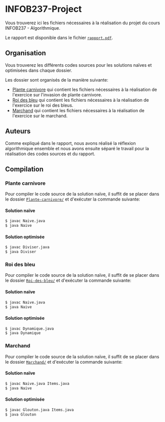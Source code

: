 # INFOB237-Project

Vous trouverez ici les fichiers nécessaires à la réalisation du projet du cours INFOB237 - Algorithmique.

Le rapport est disponible dans le fichier [`rapport.pdf`](./rapport.pdf).

## Organisation
Vous trouverez les différents codes sources pour les solutions naïves et optimisées dans chaque dossier.

Les dossier sont organisés de la manière suivante:
- [Plante carnivore](./Plante-carnivore/) qui contient les fichiers nécessaires à la réalisation de l'exercice sur l'invasion de plante carnivore.
- [Roi des bleu](./Roi-des-bleu/) qui contient les fichiers nécessaires à la réalisation de l'exercice sur le roi des bleus.
- [Marchand](./Marchand/) qui contient les fichiers nécessaires à la réalisation de l'exercice sur le marchand.
  
## Auteurs
  
Comme expliqué dans le rapport, nous avons réalisé la réflexion algorithmique ensemble et nous avons ensuite séparé le travail pour la réalisation des codes sources et du rapport.

## Compilation

### Plante carnivore

Pour compiler le code source de la solution naïve, il suffit de se placer dans le dossier [`Plante-carnivore/`](./Plante-carnivore/) et d'exécuter la commande suivante:

#### Solution naïve

```bash
$ javac Naive.java
$ java Naive
```

#### Solution optimisée

```bash
$ javac Diviser.java
$ java Diviser
```

### Roi des bleu

Pour compiler le code source de la solution naïve, il suffit de se placer dans le dossier [`Roi-des-bleu/`](./Roi-des-bleu/) et d'exécuter la commande suivante:

#### Solution naïve

```bash
$ javac Naive.java
$ java Naive
```

#### Solution optimisée

```bash
$ javac Dynamique.java
$ java Dynamique
```

### Marchand

Pour compiler le code source de la solution naïve, il suffit de se placer dans le dossier [`Marchand/`](./Marchand/) et d'exécuter la commande suivante:

#### Solution naïve

```bash
$ javac Naive.java Items.java
$ java Naive
```

#### Solution optimisée

```bash
$ javac Glouton.java Items.java
$ java Glouton
```
